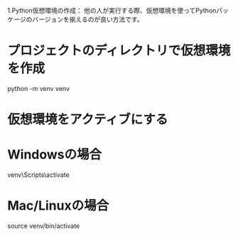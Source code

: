 1.Python仮想環境の作成：
他の人が実行する際、仮想環境を使ってPythonパッケージのバージョンを揃えるのが良い方法です。
# プロジェクトのディレクトリで仮想環境を作成
python -m venv venv

# 仮想環境をアクティブにする
# Windowsの場合
venv\Scripts\activate
# Mac/Linuxの場合
source venv/bin/activate


